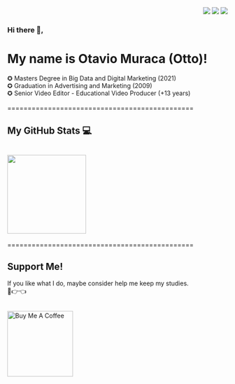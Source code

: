<div style = "botoes" align="right">
  <a href="https://instagram.com/otaviomuraca" target="_blank"><img src="https://img.shields.io/badge/-Instagram-%23E4405F?style=for-the-badge&logo=instagram&logoColor=white" target="_blank"></a>
  <a href = "mailto:otaviomuraca@gmail.com"><img src="https://img.shields.io/badge/-Gmail-%23333?style=for-the-badge&logo=gmail&logoColor=white" target="_blank"></a>
  <a href="https://www.linkedin.com/in/otaviomuraca/" target="_blank"><img src="https://img.shields.io/badge/-LinkedIn-%230077B5?style=for-the-badge&logo=linkedin&logoColor=white" target="_blank"></a> 
</div>

### Hi there 👋,
# My name is Otavio Muraca (Otto)! 
<div>
✪ Masters Degree in Big Data and Digital Marketing (2021)<br>
✪ Graduation in Advertising and Marketing (2009) <br> 
✪ Senior Video Editor - Educational Video Producer (+13 years)<br>
</div>
<br>
==============================================
<br>


## My GitHub Stats 💻 



<br>
<div align="left">
  <a href="https://github.com/otaviomuraca">
  <img height="180em" src="https://github-readme-stats.vercel.app/api?username=otaviomuraca&show_icons=true&theme=dark&include_all_commits=true&count_private=true"></a>

 </div>
 
 <br>
==============================================
 
<br>

## Support Me!  

<div style = "coffe" align ="left">

If you like what I do, maybe consider help me keep my studies.
<br>🥺👉👈 <br>
<br>

<a href="https://www.buymeacoffee.com/otaviomuraca" target="_blank"><img src="https://cdn.buymeacoffee.com/buttons/v2/default-blue.png" alt="Buy Me A Coffee" width="150" ></a>

</div>

####   


